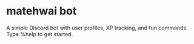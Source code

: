 # matehwai bot
A simple Discord bot with user profiles, XP tracking, and fun commands. Type %help to get started.
